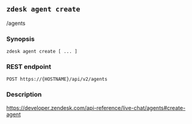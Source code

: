 ## `zdesk agent create`

/agents

### Synopsis

    zdesk agent create [ ... ]

### REST endpoint

    POST https://{HOSTNAME}/api/v2/agents

### Description

https://developer.zendesk.com/api-reference/live-chat/agents#create-agent

